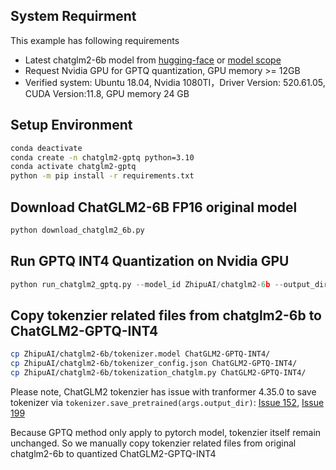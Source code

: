 ## System Requirment
This example has following requirements
- Latest chatglm2-6b model from [hugging-face](https://hf-mirror.com/THUDM/chatglm2-6b) or [model scope](https://modelscope.cn/models/ZhipuAI/chatglm2-6b/summary)
- Request Nvidia GPU for GPTQ quantization, GPU memory >= 12GB
- Verified system: Ubuntu 18.04, Nvidia 1080TI，Driver Version: 520.61.05, CUDA Version:11.8, GPU memory 24 GB


## Setup Environment
```bash
conda deactivate
conda create -n chatglm2-gptq python=3.10
conda activate chatglm2-gptq
python -m pip install -r requirements.txt
```

## Download ChatGLM2-6B FP16 original model 
```python
python download_chatglm2_6b.py
```

## Run GPTQ INT4 Quantization on Nvidia GPU
```python
python run_chatglm2_gptq.py --model_id ZhipuAI/chatglm2-6b --output_dir ChatGLM2-GPTQ-INT4
```

## Copy tokenzier related files from chatglm2-6b to ChatGLM2-GPTQ-INT4
```bash
cp ZhipuAI/chatglm2-6b/tokenizer.model ChatGLM2-GPTQ-INT4/
cp ZhipuAI/chatglm2-6b/tokenizer_config.json ChatGLM2-GPTQ-INT4/
cp ZhipuAI/chatglm2-6b/tokenization_chatglm.py ChatGLM2-GPTQ-INT4/
```

Please note, ChatGLM2 tokenzier has issue with tranformer 4.35.0 to save tokenizer via `tokenizer.save_pretrained(args.output_dir)`: [Issue 152](https://github.com/THUDM/ChatGLM3/issues/152), [Issue 199](https://github.com/InternLM/xtuner/issues/199)

Because GPTQ method only apply to pytorch model, tokenzier itself remain unchanged. So we manually copy tokenzier related files from original chatglm2-6b to quantized ChatGLM2-GPTQ-INT4


